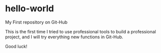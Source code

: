 # hello-world
My First repository on Git-Hub

This is the first time I tried to use professional tools to build a professional project,
and I will try everything new functions in Git-Hub.

Good luck!
